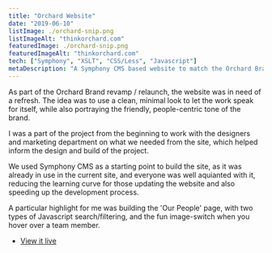 ```yaml
---
title: "Orchard Website"
date: "2019-06-10"
listImage: ./orchard-snip.png
listImageAlt: "thinkorchard.com"
featuredImage: ./orchard-snip.png
featuredImageAlt: "thinkorchard.com"
tech: ["Symphony", "XSLT", "CSS/Less", "Javascript"]
metaDescription: "A Symphony CMS based website to match the Orchard Brand Refresh"
---
```


As part of the Orchard Brand revamp / relaunch, the website was in need of a refresh. The idea was to use a clean, minimal look to let the work speak for itself, while also portraying the friendly, people-centric tone of the brand.

I was a part of the project from the beginning to work with the designers and marketing department on what we needed from the site, which helped inform the design and build of the project.

We used Symphony CMS as a starting point to build the site, as it was already in use in the current site, and everyone was well aquianted with it, reducing the learning curve for those updating the website and also speeding up the development process.

A particular highlight for me was building the 'Our People' page, with two types of Javascript search/filtering, and the fun image-switch when you hover over a team member.

- [View it live](https://thinkorchard.com)
